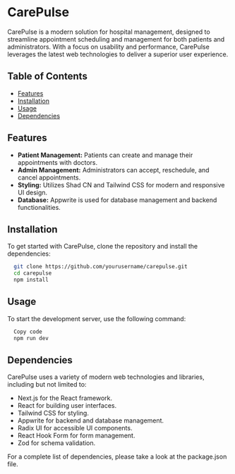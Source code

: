 # CarePulse

CarePulse is a modern solution for hospital management, designed to streamline appointment scheduling and management for both patients and administrators. With a focus on usability and performance, CarePulse leverages the latest web technologies to deliver a superior user experience.

## Table of Contents

- [Features](#features)
- [Installation](#installation)
- [Usage](#usage)
- [Dependencies](#dependencies)

## Features

- **Patient Management:** Patients can create and manage their appointments with doctors.
- **Admin Management:** Administrators can accept, reschedule, and cancel appointments.
- **Styling:** Utilizes Shad CN and Tailwind CSS for modern and responsive UI design.
- **Database:** Appwrite is used for database management and backend functionalities.

## Installation

To get started with CarePulse, clone the repository and install the dependencies:

```bash
  git clone https://github.com/yourusername/carepulse.git
  cd carepulse
  npm install
```

## Usage

To start the development server, use the following command:

``` bash
  Copy code
  npm run dev
```

##  Dependencies

CarePulse uses a variety of modern web technologies and libraries, including but not limited to:

- Next.js for the React framework.
- React for building user interfaces.
- Tailwind CSS for styling.
- Appwrite for backend and database management.
- Radix UI for accessible UI components.
- React Hook Form for form management.
- Zod for schema validation.

For a complete list of dependencies, please take a look at the package.json file.


